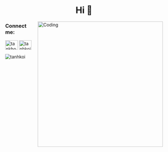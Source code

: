 <h1 align="center">Hi 👋 </h1>
<!-- <h3 align="center">A third-year student at HUTECH</h3> -->
<img align="right" alt="Coding" width="400" src="https://media4.giphy.com/media/ZxzzPzlimXj9k1M262/giphy.gif">
<h3 align="left">Connect me:</h3>
<p align="left">
<a href="https://fb.com/tankhoi.ntk" target="blank"><img align="center" src="https://raw.githubusercontent.com/rahuldkjain/github-profile-readme-generator/master/src/images/icons/Social/facebook.svg" alt="tankhoi.ntk" height="30" width="40" /></a>
<a href="https://instagram.com/tanhkoi.img" target="blank"><img align="center" src="https://raw.githubusercontent.com/rahuldkjain/github-profile-readme-generator/master/src/images/icons/Social/instagram.svg" alt="tanhkoi.img" height="30" width="40" /></a>
</p>

<p><img align="left" src="https://github-readme-stats.vercel.app/api/top-langs?username=tanhkoi&show_icons=true&locale=en&layout=compact" alt="tanhkoi" /></p>

